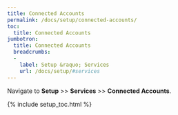 ```yaml
---
title: Connected Accounts
permalink: /docs/setup/connected-accounts/
toc:
  title: Connected Accounts
jumbotron:
  title: Connected Accounts
  breadcrumbs:
  - 
    label: Setup &raquo; Services
    url: /docs/setup/#services
---
```


Navigate to **Setup** >> **Services** >> **Connected Accounts**.

{% include setup_toc.html %}
